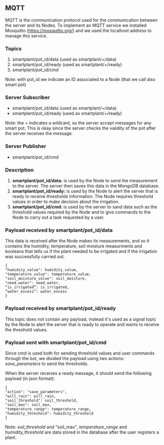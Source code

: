 ## MQTT
MQTT is the communication protocol used for the communication between the server and its Nodes. 
To implement an MQTT service we installed Mosquitto (https://mosquitto.org/) and we used the localhost address to manage this service.

### Topics
1) smartplant/pot_id/data (used as smartplant/+/data)  
2) smartplant/pot_id/ready (used as smartplant/+/ready)  
3) smartplant/pot_id/cmd  

Note: with pot_id we indicate an ID associated to a Node (that we call also smart pot)

### Server Subscriber
- smartplant/pot_id/data (used as smartplant/+/data)  
- smartplant/pot_id/ready (used as smartplant/+/ready)  

Note: the + indicates a wildcard, so the server accept messages for any smart pot. 
This is okay since the server checks the validity of the pot after the server receives the message.

### Server Publisher
- smartplant/pot_id/cmd

### Description
1) **smartplant/pot_id/data:** is used by the Node to send the measurement to the server. 
The server then saves this data in the MongoDB database.
2) **smartplant/pot_id/ready:** is used by the Node to alert the server that is ready to receive thresholds information.
The Node requires threshold values in order to make decision about the irrigation.
3) **smartplant/pot_id/cmd:** is used by the server to sand data such as the threshold values required by the Node 
and to give commands to the Node to carry out a task requested by a user.

### Payload received by smartplant/pot_id/data
This data is received after the Node makes its measurements, and so it contains the humidity, temperature, 
soil moisture measurments and booleans that tells us if the plant needed to be irrigated and if the irrigation 
was successfully carried out.
```plaintext
{
"humidity_value": humidity_value,
"temperature_value": temperature_value,
"soil_moisture_value": soil_moisture,
"need_water": need_water,
“is_irrigated”: is_irrigated,
“water_excess”: water_excess
}
```

### Payload received by smartplant/pot_id/ready
This topic does not contain any payload, instead it's used as a signal topic by the Node to alert the server that is ready to operate
and wants to receive the threshold values.

### Payload sent with smartplant/pot_id/cmd
Since cmd is used both for sending threshold values and user commands through the bot, we divided the payload using two actions:
*save_parameters* to send the thresholds.

When the server receives a ready message, it should send the following payload (in json format):  
```plaintext
{  
"action": "save_parameters",
"will_rain": will_rain, 
"soil_threshold": soil_threshold,
"soil_max": soil_max, 
"temperature_range": temperature_range,  
"humidity_threshold": humidity_threshold  
}
```
Note: *soil_threshold* and "soil_max", *temperature_range* and *humidity_threshold* are data stored in the database after the user 
registers a plant.

